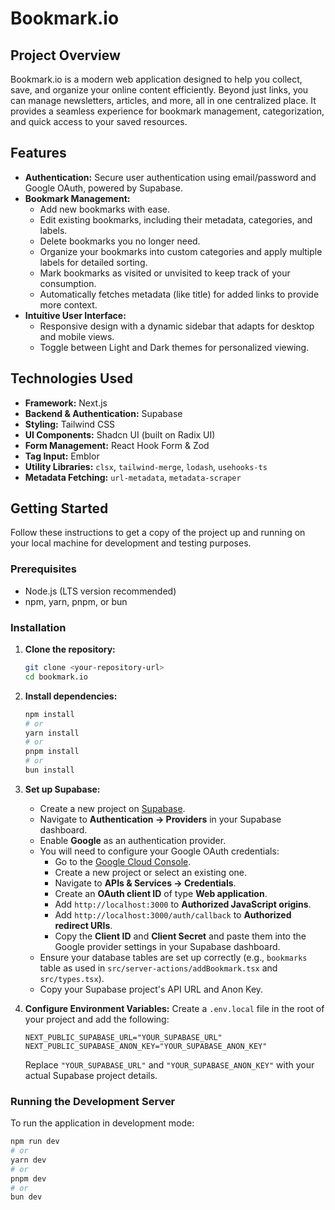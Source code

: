 # Bookmark.io

## Project Overview

Bookmark.io is a modern web application designed to help you collect, save, and organize your online content efficiently. Beyond just links, you can manage newsletters, articles, and more, all in one centralized place. It provides a seamless experience for bookmark management, categorization, and quick access to your saved resources.

## Features

* **Authentication:** Secure user authentication using email/password and Google OAuth, powered by Supabase.
* **Bookmark Management:**
    * Add new bookmarks with ease.
    * Edit existing bookmarks, including their metadata, categories, and labels.
    * Delete bookmarks you no longer need.
    * Organize your bookmarks into custom categories and apply multiple labels for detailed sorting.
    * Mark bookmarks as visited or unvisited to keep track of your consumption.
    * Automatically fetches metadata (like title) for added links to provide more context.
* **Intuitive User Interface:**
    * Responsive design with a dynamic sidebar that adapts for desktop and mobile views.
    * Toggle between Light and Dark themes for personalized viewing.

## Technologies Used

* **Framework:** Next.js
* **Backend & Authentication:** Supabase
* **Styling:** Tailwind CSS
* **UI Components:** Shadcn UI (built on Radix UI)
* **Form Management:** React Hook Form & Zod
* **Tag Input:** Emblor
* **Utility Libraries:** `clsx`, `tailwind-merge`, `lodash`, `usehooks-ts`
* **Metadata Fetching:** `url-metadata`, `metadata-scraper`

## Getting Started

Follow these instructions to get a copy of the project up and running on your local machine for development and testing purposes.

### Prerequisites

* Node.js (LTS version recommended)
* npm, yarn, pnpm, or bun

### Installation

1.  **Clone the repository:**

    ```bash
    git clone <your-repository-url>
    cd bookmark.io
    ```

2.  **Install dependencies:**

    ```bash
    npm install
    # or
    yarn install
    # or
    pnpm install
    # or
    bun install
    ```

3.  **Set up Supabase:**
    * Create a new project on [Supabase](https://supabase.com/).
    * Navigate to **Authentication -> Providers** in your Supabase dashboard.
    * Enable **Google** as an authentication provider.
    * You will need to configure your Google OAuth credentials:
        * Go to the [Google Cloud Console](https://console.cloud.google.com/).
        * Create a new project or select an existing one.
        * Navigate to **APIs & Services -> Credentials**.
        * Create an **OAuth client ID** of type **Web application**.
        * Add `http://localhost:3000` to **Authorized JavaScript origins**.
        * Add `http://localhost:3000/auth/callback` to **Authorized redirect URIs**.
        * Copy the **Client ID** and **Client Secret** and paste them into the Google provider settings in your Supabase dashboard.
    * Ensure your database tables are set up correctly (e.g., `bookmarks` table as used in `src/server-actions/addBookmark.tsx` and `src/types.tsx`).
    * Copy your Supabase project's API URL and Anon Key.

4.  **Configure Environment Variables:**
    Create a `.env.local` file in the root of your project and add the following:

    ```
    NEXT_PUBLIC_SUPABASE_URL="YOUR_SUPABASE_URL"
    NEXT_PUBLIC_SUPABASE_ANON_KEY="YOUR_SUPABASE_ANON_KEY"
    ```
    Replace `"YOUR_SUPABASE_URL"` and `"YOUR_SUPABASE_ANON_KEY"` with your actual Supabase project details.

### Running the Development Server

To run the application in development mode:

```bash
npm run dev
# or
yarn dev
# or
pnpm dev
# or
bun dev
